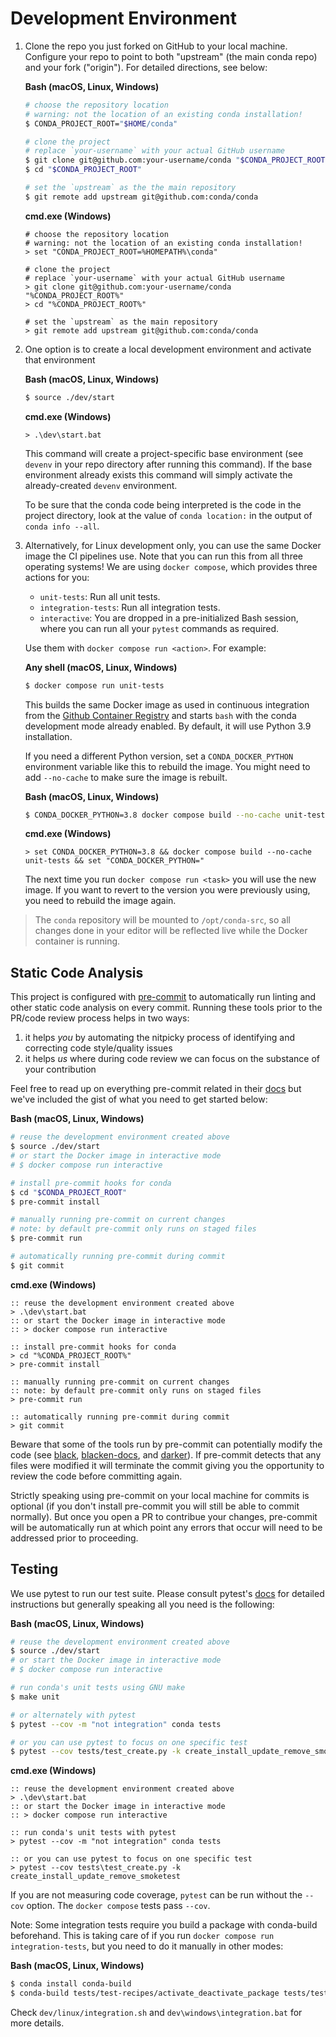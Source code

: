 # Development Environment

1. Clone the repo you just forked on GitHub to your local machine. Configure
   your repo to point to both "upstream" (the main conda repo) and your fork
   ("origin"). For detailed directions, see below:

   **Bash (macOS, Linux, Windows)**

   ```bash
   # choose the repository location
   # warning: not the location of an existing conda installation!
   $ CONDA_PROJECT_ROOT="$HOME/conda"

   # clone the project
   # replace `your-username` with your actual GitHub username
   $ git clone git@github.com:your-username/conda "$CONDA_PROJECT_ROOT"
   $ cd "$CONDA_PROJECT_ROOT"

   # set the `upstream` as the the main repository
   $ git remote add upstream git@github.com:conda/conda
   ```

   **cmd.exe (Windows)**

   ```batch
   # choose the repository location
   # warning: not the location of an existing conda installation!
   > set "CONDA_PROJECT_ROOT=%HOMEPATH%\conda"

   # clone the project
   # replace `your-username` with your actual GitHub username
   > git clone git@github.com:your-username/conda "%CONDA_PROJECT_ROOT%"
   > cd "%CONDA_PROJECT_ROOT%"

   # set the `upstream` as the main repository
   > git remote add upstream git@github.com:conda/conda
   ```

2. One option is to create a local development environment and activate that environment

   **Bash (macOS, Linux, Windows)**

   ```bash
   $ source ./dev/start
   ```

   **cmd.exe (Windows)**

   ```batch
   > .\dev\start.bat
   ```

   This command will create a project-specific base environment (see `devenv`
   in your repo directory after running this command). If the base environment
   already exists this command will simply activate the already-created
   `devenv` environment.

   To be sure that the conda code being interpreted is the code in the project
   directory, look at the value of `conda location:` in the output of
   `conda info --all`.

3. Alternatively, for Linux development only, you can use the same Docker
   image the CI pipelines use. Note that you can run this from all three
   operating systems! We are using `docker compose`, which provides three
   actions for you:

   - `unit-tests`: Run all unit tests.
   - `integration-tests`: Run all integration tests.
   - `interactive`: You are dropped in a pre-initialized Bash session,
     where you can run all your `pytest` commands as required.

   Use them with `docker compose run <action>`. For example:


   **Any shell (macOS, Linux, Windows)**

   ```bash
   $ docker compose run unit-tests
   ```

   This builds the same Docker image as used in continuous
   integration from the [Github Container Registry](https://github.com/conda/conda/pkgs/container/conda-ci)
   and starts `bash` with the conda development mode already enabled.
   By default, it will use Python 3.9 installation.

   If you need a different Python version, set a `CONDA_DOCKER_PYTHON`
   environment variable like this to rebuild the image. You might need
   to add `--no-cache` to make sure the image is rebuilt.

   **Bash (macOS, Linux, Windows)**

   ```bash
   $ CONDA_DOCKER_PYTHON=3.8 docker compose build --no-cache unit-tests
   ```

   **cmd.exe (Windows)**

   ```batch
   > set CONDA_DOCKER_PYTHON=3.8 && docker compose build --no-cache unit-tests && set "CONDA_DOCKER_PYTHON="
   ```

   The next time you run `docker compose run <task>` you will use the new image.
   If you want to revert to the version you were previously using, you need to rebuild
   the image again.

>  The `conda` repository will be mounted to `/opt/conda-src`, so all changes
   done in your editor will be reflected live while the Docker container is
   running.

## Static Code Analysis

This project is configured with [pre-commit](https://pre-commit.com/) to
automatically run linting and other static code analysis on every commit.
Running these tools prior to the PR/code review process helps in two ways:

1. it helps *you* by automating the nitpicky process of identifying and
   correcting code style/quality issues
2. it helps *us* where during code review we can focus on the substance of
   your contribution

Feel free to read up on everything pre-commit related in their
[docs](https://pre-commit.com/#quick-start) but we've included the gist of
what you need to get started below:

**Bash (macOS, Linux, Windows)**

```bash
# reuse the development environment created above
$ source ./dev/start
# or start the Docker image in interactive mode
# $ docker compose run interactive

# install pre-commit hooks for conda
$ cd "$CONDA_PROJECT_ROOT"
$ pre-commit install

# manually running pre-commit on current changes
# note: by default pre-commit only runs on staged files
$ pre-commit run

# automatically running pre-commit during commit
$ git commit
```

**cmd.exe (Windows)**

```batch
:: reuse the development environment created above
> .\dev\start.bat
:: or start the Docker image in interactive mode
:: > docker compose run interactive

:: install pre-commit hooks for conda
> cd "%CONDA_PROJECT_ROOT%"
> pre-commit install

:: manually running pre-commit on current changes
:: note: by default pre-commit only runs on staged files
> pre-commit run

:: automatically running pre-commit during commit
> git commit
```

Beware that some of the tools run by pre-commit can potentially modify the
code (see [black](https://github.com/psf/black),
[blacken-docs](https://github.com/asottile/blacken-docs), and
[darker](https://github.com/akaihola/darker)). If pre-commit detects that any
files were modified it will terminate the commit giving you the opportunity to
review the code before committing again.

Strictly speaking using pre-commit on your local machine for commits is
optional (if you don't install pre-commit you will still be able to commit
normally). But once you open a PR to contribue your changes, pre-commit will
be automatically run at which point any errors that occur will need to be
addressed prior to proceeding.

## Testing

We use pytest to run our test suite. Please consult pytest's
[docs](https://docs.pytest.org/en/6.2.x/usage.html) for detailed instructions
but generally speaking all you need is the following:

**Bash (macOS, Linux, Windows)**

```bash
# reuse the development environment created above
$ source ./dev/start
# or start the Docker image in interactive mode
# $ docker compose run interactive

# run conda's unit tests using GNU make
$ make unit

# or alternately with pytest
$ pytest --cov -m "not integration" conda tests

# or you can use pytest to focus on one specific test
$ pytest --cov tests/test_create.py -k create_install_update_remove_smoketest
```

**cmd.exe (Windows)**

```batch
:: reuse the development environment created above
> .\dev\start.bat
:: or start the Docker image in interactive mode
:: > docker compose run interactive

:: run conda's unit tests with pytest
> pytest --cov -m "not integration" conda tests

:: or you can use pytest to focus on one specific test
> pytest --cov tests\test_create.py -k create_install_update_remove_smoketest
```

If you are not measuring code coverage, `pytest` can be run without the `--cov`
option. The `docker compose` tests pass `--cov`.

Note: Some integration tests require you build a package with conda-build beforehand.
This is taking care of if you run `docker compose run integration-tests`, but you need
to do it manually in other modes:

**Bash (macOS, Linux, Windows)**

```bash
$ conda install conda-build
$ conda-build tests/test-recipes/activate_deactivate_package tests/test-recipes/pre_link_messages_package

```

Check `dev/linux/integration.sh` and `dev\windows\integration.bat` for more details.
